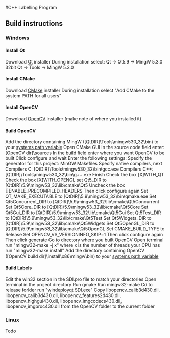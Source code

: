 #C++ Labelling Program
## Build instructions
### Windows
#### Install Qt
Download [Qt](https://www.qt.io/download-open-source/) installer
During installation select:
  Qt -> Qt5.9 -> MingW 5.3.0 32bit
  Qt -> Tools -> MingW 5.3.0
#### Install CMake
Download [CMake](https://cmake.org/download/) installer
During installation select "Add CMake to the system PATH for all users"
#### Install OpenCV
Download [OpenCV](https://sourceforge.net/projects/opencvlibrary/) installer (make note of where you installed it)
#### Build OpenCV
Add the directory containing MingW ([QtDIR]\Tools\mingw530_32\bin) to your [systems path variable](https://lmgtfy.com/?q=how+to+add+to+path+windows)
Open CMake GUI
In the source code field enter: [OpenCV dir]\sources
In the build field enter where you want OpenCV to be built
Click configure and wait
Enter the following settings:
Specify the generator for this project: MinGW Makefiles
Specify native compilers, next
Compilers C: [QtDIR]\Tools\mingw530_32\bin\gcc.exe
Compilers C++: [QtDIR]\Tools\mingw530_32\bin\g++.exe
Finish
Check the box [X]WITH_QT
Check the box [X]WITH_OPENGL
set Qt5_DIR to [QtDIR]\5.9\mingw53_32\lib\cmake\Qt5
Uncheck the box []ENABLE_PRECOMPILED_HEADERS
Then click configure again
Set QT_MAKE_EXECUTABLE to [QtDIR]\5.9\mingw53_32\bin\qmake.exe
Set Qt5Concurrent_DIR to [QtDIR]\5.9\mingw53_32\lib\cmake\Qt5Concurrent
Set Qt5Core_DIR to [QtDIR]\5.9\mingw53_32\lib\cmake\Qt5Core
Set Qt5Gui_DIR to [QtDIR]\5.9\mingw53_32\lib\cmake\Qt5Gui
Set Qt5Test_DIR to [QtDIR]\5.9\mingw53_32\lib\cmake\Qt5Test
Set Qt5Widgets_DIR to [QtDIR]\5.9\mingw53_32\lib\cmake\Qt5Widgets
Set Qt5OpenGL_DIR to [QtDIR]\5.9\mingw53_32\lib\cmake\Qt5OpenGL
Set CMAKE_BUILD_TYPE to Release 
Set OPENCV_VS_VERSIONINFO_SKIP=1
Then click configure again Then click generate
Go to directory where you built OpenCV
Open terminal
run "mingw32-make -j x" where x is the number of threads your CPU has
run "mingw32-make install"
Add the directory containing OpenCV ([OpenCV build dir]\install\x86\mingw\bin) to your [systems path variable](https://lmgtfy.com/?q=how+to+add+to+path+windows)
#### Build Labels
Edit the win32 section in the SDI.pro file to match your directories
Open terminal in the project directory
Run qmake
Run mingw32-make
Cd to release forlder
run "windeployqt SDI.exe"
Copy libopencv_calib3d430.dll, libopencv_calib3d430.dll, libopencv_features2d430.dll, libopencv_highgui430.dll, libopencv_imgcodecs430.dll, libopencv_imgproc430.dll from the OpenCV folder to the current folder
### Linux
Todo